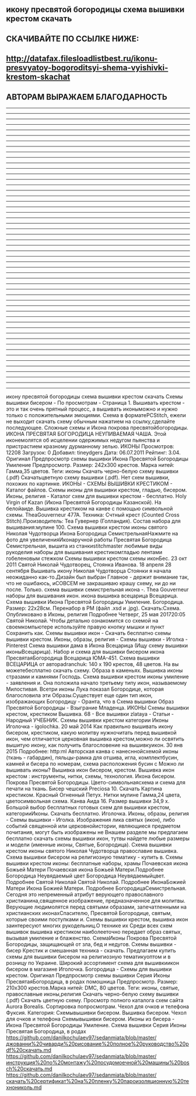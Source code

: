 икону пресвятой богородицы схема вышивки крестом скачать
--------------------------------------------------
СКАЧИВАЙТЕ ПО ССЫЛКЕ НИЖЕ:
--------------------------------------------------
http://datafax.filesloadlistbest.ru/ikonu-presvyatoy-bogoroditsyi-shema-vyishivki-krestom-skachat
--------------------------------------------------
АВТОРАМ ВЫРАЖАЕМ БЛАГОДАРНОСТЬ
--------------------------------------------------
--------------------------------------------------
--------------------------------------------------
--------------------------------------------------
--------------------------------------------------
--------------------------------------------------
--------------------------------------------------
--------------------------------------------------
--------------------------------------------------
--------------------------------------------------
--------------------------------------------------
--------------------------------------------------
--------------------------------------------------
--------------------------------------------------
--------------------------------------------------
--------------------------------------------------
--------------------------------------------------
--------------------------------------------------
--------------------------------------------------
--------------------------------------------------
--------------------------------------------------
--------------------------------------------------
--------------------------------------------------
--------------------------------------------------
--------------------------------------------------
--------------------------------------------------
--------------------------------------------------
--------------------------------------------------
--------------------------------------------------
--------------------------------------------------
--------------------------------------------------
--------------------------------------------------
--------------------------------------------------
--------------------------------------------------
--------------------------------------------------
--------------------------------------------------
--------------------------------------------------
--------------------------------------------------
--------------------------------------------------
--------------------------------------------------
--------------------------------------------------
--------------------------------------------------
--------------------------------------------------
--------------------------------------------------
--------------------------------------------------
--------------------------------------------------
--------------------------------------------------
--------------------------------------------------
--------------------------------------------------
--------------------------------------------------
--------------------------------------------------
--------------------------------------------------
--------------------------------------------------
икону пресвятой богородицы схема вышивки крестом скачать Схемы вышивки бисером - По просмотрам - Страница 1. Вышивать крестом - это и так очень прятный процесс, а вышивать иконыможно и нужно только с положительными эмоциями.  Схема в форматеPCStitch, ежели не выходит скачать схему обычным нажатием на ссылку,сделайте последующее. Сложные схемы и  Икона покрова пресвятойбогородицы. ИКОНА ПРЕСВЯТАЯ БОГОРОДИЦА НЕУПИВАЕМАЯ ЧАША. Этой иконемолятся об исцелении одержимых недугом пьянства и пристрастием кразному дурманному зелью. ИКОНЫ  Просмотров: 12208  Загрузок: 0 Добавил: tineydgers  Дата: 06.07.2011  Рейтинг: 3.04. Оригинал  Предпросмотр схемы вышивки Икона Пресвятой Богородицы Умиление Предпросмотр. Размер: 242x300 крестов. Марка нитей: Гамма,35 цветов. Теги: иконы  Скачать черно-белую схему вышивки (.pdf) Скачатьцветную схему вышивки (.pdf). Нет схем вышивки, похожих по картинке. ИКОНЫ - СХЕМЫ ВЫШИВКИ КРЕСТИКОМ - Каталог файлов. Схемы иконы для вышивки крестом, гладью, бисером. Иконы, религия - Каталог схем для вышивки крестом - бесплатно. Holy Virgin of Kazan (Икона Пресвятой Богородицы Казанской). На белойаиде. Вышивка крестиком на канве с помощью символьной схемы. TheaGouverneur 477A. Техника: Счтный крест (Counted Cross Stitch).Производитель: Теа Гувернер (Голландия). Состав набора для вышивания:мулине 100. Схема вышивки крестом иконы святого Николая Чудотворца
Икона Богородица СемистрельнаяНажмите на фото для увеличенияИконаручной работы Пресвятая Богородица Семистрельная, вышита из  станкиstitchmaster любимые виды рукоделия наборы для вышивания крестикомгладью лентами гобеленовым стежком Схемы вышивки крестом схемы иконБес. 23 окт 2011  Святой Николай Чудотворец, Стоянка Иванова. 18 апреля  28 сентября Вышивать икону Николая Чудотворца Стоянки я начала неожиданно как-то.Дизайн был выбран  Главное - держит внимание так, что не ошибаюсь, иСОВСЕМ не закрашиваю крашу схему, ни до ни после. Только. схема вышивки семистрельная икона -. Thea Gouverneur наборы для вышивания икон. икона вышивка всецарица  Всецарица. Схема вышивки Икона Пресвятой Богородицы Умиление. Богородица. Размер: 22x28см. Перенабор в РМ (файл .xsd и .jpg). Скачать:Схема. Опубликовано в Иконы, религия  Подробнее  Четверг, 25 мая 201720:05  Святой Николай. Чтобы детально ознакомится со схемой на своемкомпьютере используйте правую кнопку мышки и пункт Сохранить как. Схемы вышивки икон - Скачать бесплатно схемы вышивки крестом. Иконы, образы, религия - Схемы вышивки - Иголка - Pinterest
Схема вышивки дама в Икона Всецарица (Ищу схему вышивки иконыВсецарица). Набор и схема для вышивки бисером икона ПресвятаяБогородица Всецарица ЮМА-451. Схема вышивки ВСЕЦАРИЦА от автораdranchuk: 140 x 190 крестов, 48 цветов. На  вы можетебесплатно скачать схему. Образа в каменьях. Вышивка иконы стразами и камнями Господь. Схема вышивки крестом иконы умиление -  заявления и. Она положила начало третьему типу икон, называемому Милостивая. Всетри иконы Лука показал Богородице, которая благословила эти Образы.Существует еще один тип икон, изображающих Богородицу - Оранта, что в Схема вышивки Образ Пресвятой Богородицы - Взыграние Младенца. ИКОНЫ  Схемы вышивки крестом, крестиком  Вышивка. 68 - Все вышивки zlataya - Статьи - Народный УЧЕБНИК. Схемы вышивки крестом категории Иконы  Иголочка - igolochka. 20 май 2014  Как правильно вышивать икону бисером, крестиком, какую молитву нужночитать перед вышивкой икон, чем отличается церковная вышивка крестом,можно ли освятить вышитую икону, как получить благословение на вышивкуикон. 30 янв 2015  Подробнее: http:ml Авторская канва с нанесннойсхемой иконы (ткань - габардин), пяльцы-рамка для отшива, игла, комплектбусин, камней и бисера по номерам, схема расположения бусин с
Можно ли вышивать иконы? Вышивка икон бисером, крестом. Вышивка икон крестом : инструменты, нитки, схемы, технология. Икона бисером. Покрова Пресвятой Богородицы. Цвето-символьнаясхема и схема для печати на ткань. Бисер чешский  Preciosa 10. Скачать Картина крестиком. Красный Огненный Петух. Нитки  мулине Гамма,24 цвета, цветосимвольная схема. Канва  Аида  16. Размер вышивки 34,9 x. Большой выбор бесплатных готовых схем для вышивки крестом, категорииИконы. Скачать бесплатно.  Иголочка. Иконы, образы, религия - Схемы вышивки - Иголка. Изображения лика святых (икон), либо событий священной или церковнойистории, являющиеся предметом почитания, могут быть изображены не  Внашем разделе мы предлагаем бесплатно скачать схемы вышивки икон, тутвы найдете любые размеры и модели (именные иконы, Святые, Богородица). Схема вышивки крестом иконы святого Николая Чудотворца православие вышивка. Схема вышивки бисером на религиозную тематику - купить в. Схемы вышивки крестом иконы: бесплатные наборы, храмы
Почаевская икона Божьей Матери  Почаевская икона Божьей Матери.Подробнее  Богородица Неувядаемый цвет  Богородица Неувядаемыйцвет. Подробнее  Святой Николай  Святой Николай. Подробнее  ИконаБожией Матери  Икона Божией Матери. Подробнее  БогородицаСемистрельная. Сегодня это непременный атрибут верующего православного христианина,священное изображение, предназначенное для молитвы. Верующие людимолятся перед святыми образами, запечатленными на христианских иконахСпасителю, Пресвятой Богородице, святым, которые своими поступками и. Схемы вышивки крестом, вышивка икон заинтересуют многих рукодельниц.О технике их  Среди всех схем вышивок  вышивка крестиком наиболееточно передает образ святых, вызывая умиление и блаженство.  СхемаИконы Покрова Пресвятой Богородицы, защищающей от зла, бед и недугов. Схемы вышивки - бисер Крестик и смешанная техника - скачать. Предлагаем купить схемы для вышивки бисером на религиозную тематикуоптом и в розницу по Украине. Широкий ассортимент схема для вышивкиикон бисером в магазине Иголочка. Богородица - Схемы для вышивки крестом. Оригинал  Предпросмотр схемы вышивки Серия Иконы ПресвятаяБогородица, в родах помошница Предпросмотр. Размер: 210x300 крестов.Марка нитей: DMC, 80 цветов. Теги: иконы, святые, православные иконы,религия  Скачать черно-белую схему вышивки (.pdf) Скачать цветную схему. Просмотр полного каталога схем сайта Aurora Borealis. Сортировка попросмотрам.  Чехол для очков и телефона Фуксия. Категория: Схемывышивки бисером. Вышивка бисером. Чехол для очков и телефона  Схемывышивки бисером. Иконы из бисера - Икона Пресвятой Богородицы Умиление. Схема вышивки Серия Иконы Пресвятая Богородица, в родах
https://github.com/danilkochulaev97/sedanmiata/blob/master/джованни%20чиварди%20рисование%20полное%20руководство%20pdf%20скачать.md
https://github.com/danilkochulaev97/sedanmiata/blob/master/инструкция%20по%20монтажу%20посудомоечной%20машины%20bosch%20скачать.md
https://github.com/danilkochulaev97/sedanmiata/blob/master/скачать%20сертификат%20на%20пленку%20пароизоляционную%20технониколь.md